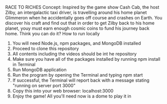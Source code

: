   RACE TO RICHES
  Concept:
Inspired by the game show Cash Cab, the host Zilby, an intergalactic taxi driver, is travelling around his home planet Glimmeron when he accidentally goes off course and crashes on Earth. You discover his craft and find out that in order to get Zilby back to his home planet, youy must earn enough cosmic coins to fund his journey back home. Think you can do it?
  How to run locally
1. You will need Node.js, npm packages, and MongoDB installed
2. Proceed to clone this repository
3. All contents including the videos should be int he repository
4. Make sure you have all of the packages installed by running npm install in Terminal 
5. Run MongoDB application
6. Run the program by opening the Terminal and typing npm start
7. If successful, the Terminal will report back with a message stating "running on server port 3000"
8. Copy this into your web browser: localhost:3000
9. Enjoy the game! All you'll need now is a dome to play it in
